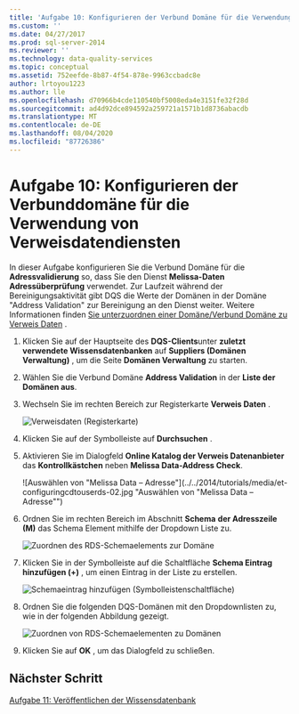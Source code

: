 ```yaml
---
title: 'Aufgabe 10: Konfigurieren der Verbund Domäne für die Verwendung von Reference Data Service | Microsoft-Dokumentation'
ms.custom: ''
ms.date: 04/27/2017
ms.prod: sql-server-2014
ms.reviewer: ''
ms.technology: data-quality-services
ms.topic: conceptual
ms.assetid: 752eefde-8b87-4f54-878e-9963ccbadc8e
author: lrtoyou1223
ms.author: lle
ms.openlocfilehash: d70966b4cde110540bf5008eda4e3151fe32f28d
ms.sourcegitcommit: ad4d92dce894592a259721a1571b1d8736abacdb
ms.translationtype: MT
ms.contentlocale: de-DE
ms.lasthandoff: 08/04/2020
ms.locfileid: "87726386"
---
```

# <a name="task-10-configuring-composite-domain-to-use-reference-data-service"></a>Aufgabe 10: Konfigurieren der Verbunddomäne für die Verwendung von Verweisdatendiensten
  In dieser Aufgabe konfigurieren Sie die Verbund Domäne für die **Adressvalidierung** so, dass Sie den Dienst **Melissa-Daten Adressüberprüfung** verwendet. Zur Laufzeit während der Bereinigungsaktivität gibt DQS die Werte der Domänen in der Domäne "Address Validation" zur Bereinigung an den Dienst weiter. Weitere Informationen finden [Sie unterzuordnen einer Domäne/Verbund Domäne zu Verweis Daten](https://msdn.microsoft.com/library/hh213030.aspx) .  
  
1.  Klicken Sie auf der Hauptseite des **DQS-Clients**unter **zuletzt verwendete Wissensdatenbanken** auf **Suppliers (Domänen Verwaltung)** , um die Seite **Domänen Verwaltung** zu starten.  
  
2.  Wählen Sie die Verbund Domäne **Address Validation** in der **Liste der Domänen aus**.  
  
3.  Wechseln Sie im rechten Bereich zur Registerkarte **Verweis Daten** .  
  
     ![Verweisdaten (Registerkarte)](../../2014/tutorials/media/et-configuringcdtouserds-01.jpg "Verweisdaten (Registerkarte)")  
  
4.  Klicken Sie auf der Symbolleiste auf **Durchsuchen** .  
  
5.  Aktivieren Sie im Dialogfeld **Online Katalog der Verweis Datenanbieter** das **Kontrollkästchen** neben **Melissa Data-Address Check**.  
  
     ![Auswählen von "Melissa Data – Adresse"](../../2014/tutorials/media/et-configuringcdtouserds-02.jpg "Auswählen von "Melissa Data – Adresse"")  
  
6.  Ordnen Sie im rechten Bereich im Abschnitt **Schema** **der Adresszeile** **(M)** das Schema Element mithilfe der Dropdown Liste zu.  
  
     ![Zuordnen des RDS-Schemaelements zur Domäne](../../2014/tutorials/media/et-configuringcdtouserds-03.jpg "Zuordnen des RDS-Schemaelements zur Domäne")  
  
7.  Klicken Sie in der Symbolleiste auf die Schaltfläche **Schema Eintrag hinzufügen (+)** , um einen Eintrag in der Liste zu erstellen.  
  
     ![Schemaeintrag hinzufügen (Symbolleistenschaltfläche)](../../2014/tutorials/media/et-configuringcdtouserds-04.jpg "Schemaeintrag hinzufügen (Symbolleistenschaltfläche)")  
  
8.  Ordnen Sie die folgenden DQS-Domänen mit den Dropdownlisten zu, wie in der folgenden Abbildung gezeigt.  
  
     ![Zuordnen von RDS-Schemaelementen zu Domänen](../../2014/tutorials/media/et-configuringcdtouserds-05.jpg "Zuordnen von RDS-Schemaelementen zu Domänen")  
  
9. Klicken Sie auf **OK** , um das Dialogfeld zu schließen.  
  
## <a name="next-step"></a>Nächster Schritt  
 [Aufgabe 11: Veröffentlichen der Wissensdatenbank](../../2014/tutorials/task-11-publishing-the-knowledge-base.md)  
  
  
